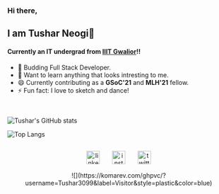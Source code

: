 ### Hi there,

## I am Tushar Neogi👋

#### Currently an IT undergrad from [IIIT Gwalior](https://www.iiitm.ac.in/index.php/en/)!!

- 🌱 Budding Full Stack Developer.
- 🔭 Want to learn anything that looks intresting to me.
- 😄 Currently contributing as a **GSoC'21** and **MLH'21** fellow.
- ⚡ Fun fact: I love to sketch and dance!

<br />

![Tushar's GitHub stats](https://github-readme-stats.vercel.app/api?username=Tushar3099&show_icons=true&theme=radical)

![Top Langs](https://github-readme-stats.vercel.app/api/top-langs/?username=Tushar3099&layout=compact)

##

<!-- <p align="center">
  You can find me here
</p> -->

<p align="center">
  <a href="https://www.linkedin.com/in/tushar3024/"><img src="https://image.flaticon.com/icons/png/512/174/174857.png" alt="linkedIn" width="30"/></a>
  &nbsp; &nbsp; &nbsp;
  <a href="https://www.instagram.com/tushar_30gn/"><img src="https://image.flaticon.com/icons/png/512/2111/2111463.png" alt="instagram" width="30"/></a>
  &nbsp; &nbsp; &nbsp;
  <a href="https://twitter.com/neogi_tushar"><img src="https://image.flaticon.com/icons/png/512/733/733579.png" alt="twitter" width="30"/></a>
</p>

<p align="center">
  ![](https://komarev.com/ghpvc/?username=Tushar3099&label=Visitor&style=plastic&color=blue)
</p>
